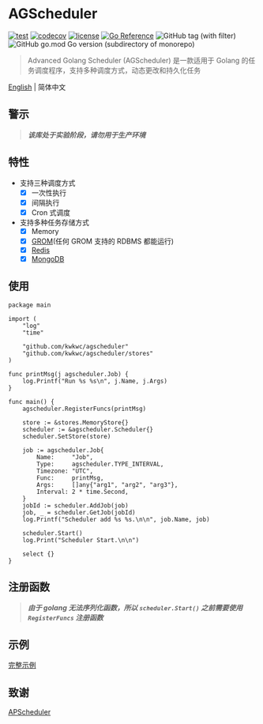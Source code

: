 # AGScheduler

[![test](https://github.com/kwkwc/agscheduler/actions/workflows/test.yml/badge.svg)](https://github.com/kwkwc/agscheduler/actions/workflows/test.yml)
[![codecov](https://codecov.io/gh/kwkwc/agscheduler/branch/main/graph/badge.svg)](https://codecov.io/gh/kwkwc/agscheduler)
[![license](https://img.shields.io/github/license/kwkwc/agscheduler)](https://github.com/kwkwc/agscheduler/blob/main/LICENSE)
[![Go Reference](https://pkg.go.dev/badge/github.com/kwkwc/agscheduler.svg)](https://pkg.go.dev/github.com/kwkwc/agscheduler)
![GitHub tag (with filter)](https://img.shields.io/github/v/tag/kwkwc/agscheduler)
![GitHub go.mod Go version (subdirectory of monorepo)](https://img.shields.io/github/go-mod/go-version/kwkwc/agscheduler)

> Advanced Golang Scheduler (AGScheduler) 是一款适用于 Golang 的任务调度程序，支持多种调度方式，动态更改和持久化任务

[English](README.md) | 简体中文

## 警示
> **_该库处于实验阶段，请勿用于生产环境_**

## 特性

- 支持三种调度方式
    - [x] 一次性执行
    - [x] 间隔执行
    - [x] Cron 式调度
- 支持多种任务存储方式
    - [x] Memory
    - [x] [GROM](https://gorm.io/)(任何 GROM 支持的 RDBMS 都能运行)
    - [x] [Redis](https://redis.io/)
    - [x] [MongoDB](https://www.mongodb.com/)

## 使用

```golang
package main

import (
	"log"
	"time"

	"github.com/kwkwc/agscheduler"
	"github.com/kwkwc/agscheduler/stores"
)

func printMsg(j agscheduler.Job) {
	log.Printf("Run %s %s\n", j.Name, j.Args)
}

func main() {
	agscheduler.RegisterFuncs(printMsg)

	store := &stores.MemoryStore{}
	scheduler := &agscheduler.Scheduler{}
	scheduler.SetStore(store)

	job := agscheduler.Job{
		Name:     "Job",
		Type:     agscheduler.TYPE_INTERVAL,
		Timezone: "UTC",
		Func:     printMsg,
		Args:     []any{"arg1", "arg2", "arg3"},
		Interval: 2 * time.Second,
	}
	jobId := scheduler.AddJob(job)
	job, _ = scheduler.GetJob(jobId)
	log.Printf("Scheduler add %s %s.\n\n", job.Name, job)

	scheduler.Start()
	log.Print("Scheduler Start.\n\n")

	select {}
}
```

## 注册函数
> **_由于 golang 无法序列化函数，所以 `scheduler.Start()` 之前需要使用 `RegisterFuncs` 注册函数_**

## 示例

[完整示例][examples]

## 致谢

[APScheduler](https://github.com/agronholm/apscheduler/tree/3.x)

[examples]: https://github.com/kwkwc/agscheduler/tree/main/examples
